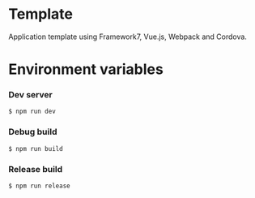 # Template

Application template using Framework7, Vue.js, Webpack and Cordova.

# Environment variables

### Dev server

```
$ npm run dev
```

### Debug build

```
$ npm run build
```

### Release build

```
$ npm run release
```
